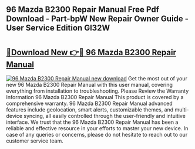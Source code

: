 ## 96 Mazda B2300 Repair Manual Free Pdf Download - Part-bpW New Repair Owner Guide - User Service Edition Gl32W

# <h2><a href="http://bc47871.oget.top/?id=96+Mazda+B2300+Repair+Manual">🔗Download New 👉🔴 96 Mazda B2300 Repair Manual</a></h2>

[![96 Mazda B2300 Repair Manual new download](https://i.imgur.com/5g1atiW.png)](http://bc47871.oget.top/?id=96+Mazda+B2300+Repair+Manual)
Get the most out of your new 96 Mazda B2300 Repair Manual with this user manual, covering everything from installation to troubleshooting. Please Review the Warranty Information 96 Mazda B2300 Repair Manual This product is covered by a comprehensive warranty. 96 Mazda B2300 Repair Manual advanced features include geolocation, smart alerts, customizable themes, and multi-device syncing, all easily controlled through the user-friendly and intuitive interface. We trust that the 96 Mazda B2300 Repair Manual has been a reliable and effective resource in your efforts to master your new device. In case of any queries or concerns, please do not hesitate to reach out to our customer service team.
